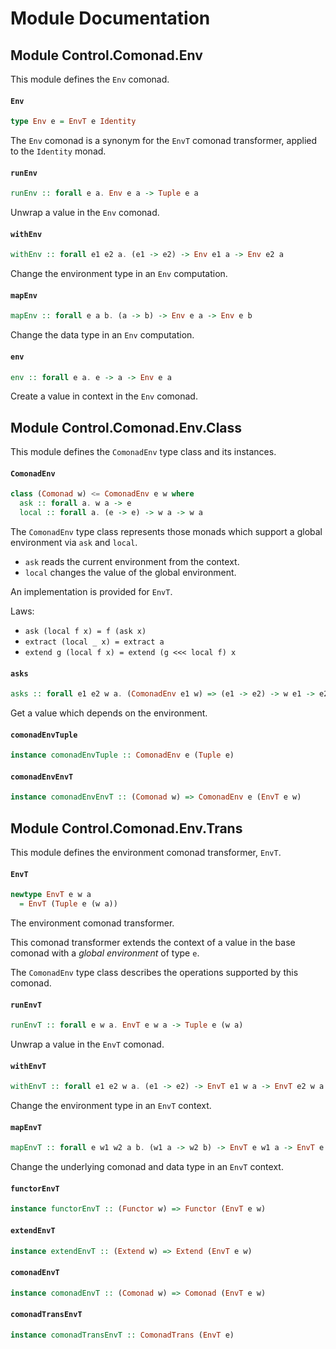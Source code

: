# Module Documentation

## Module Control.Comonad.Env


This module defines the `Env` comonad.

#### `Env`

``` purescript
type Env e = EnvT e Identity
```

The `Env` comonad is a synonym for the `EnvT` comonad transformer, applied
to the `Identity` monad.

#### `runEnv`

``` purescript
runEnv :: forall e a. Env e a -> Tuple e a
```

Unwrap a value in the `Env` comonad.

#### `withEnv`

``` purescript
withEnv :: forall e1 e2 a. (e1 -> e2) -> Env e1 a -> Env e2 a
```

Change the environment type in an `Env` computation.

#### `mapEnv`

``` purescript
mapEnv :: forall e a b. (a -> b) -> Env e a -> Env e b
```

Change the data type in an `Env` computation.

#### `env`

``` purescript
env :: forall e a. e -> a -> Env e a
```

Create a value in context in the `Env` comonad.


## Module Control.Comonad.Env.Class


This module defines the `ComonadEnv` type class and its instances.

#### `ComonadEnv`

``` purescript
class (Comonad w) <= ComonadEnv e w where
  ask :: forall a. w a -> e
  local :: forall a. (e -> e) -> w a -> w a
```

The `ComonadEnv` type class represents those monads which support a global environment via
`ask` and `local`.

- `ask` reads the current environment from the context.
- `local` changes the value of the global environment.

An implementation is provided for `EnvT`.

Laws:

- `ask (local f x) = f (ask x)`
- `extract (local _ x) = extract a`
- `extend g (local f x) = extend (g <<< local f) x` 

#### `asks`

``` purescript
asks :: forall e1 e2 w a. (ComonadEnv e1 w) => (e1 -> e2) -> w e1 -> e2
```

Get a value which depends on the environment.

#### `comonadEnvTuple`

``` purescript
instance comonadEnvTuple :: ComonadEnv e (Tuple e)
```


#### `comonadEnvEnvT`

``` purescript
instance comonadEnvEnvT :: (Comonad w) => ComonadEnv e (EnvT e w)
```



## Module Control.Comonad.Env.Trans


This module defines the environment comonad transformer, `EnvT`.

#### `EnvT`

``` purescript
newtype EnvT e w a
  = EnvT (Tuple e (w a))
```

The environment comonad transformer.

This comonad transformer extends the context of a value in the base comonad with a _global environment_ of
type `e`.

The `ComonadEnv` type class describes the operations supported by this comonad.

#### `runEnvT`

``` purescript
runEnvT :: forall e w a. EnvT e w a -> Tuple e (w a)
```

Unwrap a value in the `EnvT` comonad.

#### `withEnvT`

``` purescript
withEnvT :: forall e1 e2 w a. (e1 -> e2) -> EnvT e1 w a -> EnvT e2 w a
```

Change the environment type in an `EnvT` context.

#### `mapEnvT`

``` purescript
mapEnvT :: forall e w1 w2 a b. (w1 a -> w2 b) -> EnvT e w1 a -> EnvT e w2 b
```

Change the underlying comonad and data type in an `EnvT` context.

#### `functorEnvT`

``` purescript
instance functorEnvT :: (Functor w) => Functor (EnvT e w)
```


#### `extendEnvT`

``` purescript
instance extendEnvT :: (Extend w) => Extend (EnvT e w)
```


#### `comonadEnvT`

``` purescript
instance comonadEnvT :: (Comonad w) => Comonad (EnvT e w)
```


#### `comonadTransEnvT`

``` purescript
instance comonadTransEnvT :: ComonadTrans (EnvT e)
```




